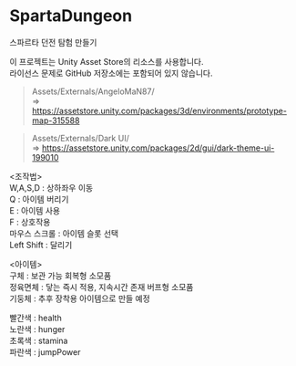 # SpartaDungeon
스파르타 던전 탐험 만들기


이 프로젝트는 Unity Asset Store의 리소스를 사용합니다.  
라이선스 문제로 GitHub 저장소에는 포함되어 있지 않습니다.

> Assets/Externals/AngeloMaN87/  
=> https://assetstore.unity.com/packages/3d/environments/prototype-map-315588

> Assets/Externals/Dark UI/  
=> https://assetstore.unity.com/packages/2d/gui/dark-theme-ui-199010
  
  
<조작법>  
W,A,S,D : 상하좌우 이동  
Q : 아이템 버리기  
E : 아이템 사용  
F : 상호작용  
마우스 스크롤 : 아이템 슬롯 선택  
Left Shift : 달리기  
  
<아이템>  
구체 : 보관 가능 회복형 소모품  
정육면체 : 닿는 즉시 적용, 지속시간 존재 버프형 소모품  
기둥체 : 추후 장착용 아이템으로 만들 예정  

빨간색 : health  
노란색 : hunger  
초록색 : stamina  
파란색 : jumpPower  
